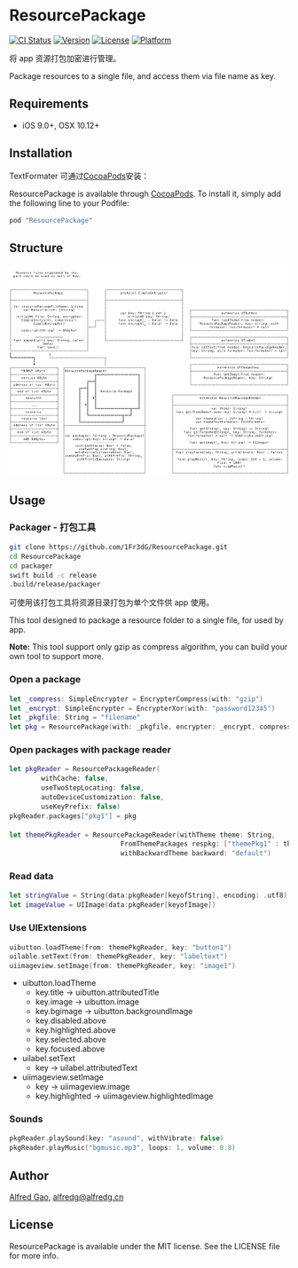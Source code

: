 # ResourcePackage

[![CI Status](http://img.shields.io/travis/1Fr3dG/ResourcePackage.svg?style=flat)](https://travis-ci.org/1Fr3dG/ResourcePackage)
[![Version](https://img.shields.io/cocoapods/v/ResourcePackage.svg?style=flat)](http://cocoapods.org/pods/ResourcePackage)
[![License](https://img.shields.io/cocoapods/l/ResourcePackage.svg?style=flat)](http://cocoapods.org/pods/ResourcePackage)
[![Platform](https://img.shields.io/cocoapods/p/ResourcePackage.svg?style=flat)](http://cocoapods.org/pods/ResourcePackage)

将 app 资源打包加密进行管理。

Package resources to a single file, and access them via file name as key.

## Requirements

* iOS 9.0+, OSX 10.12+

## Installation

TextFormater 可通过[CocoaPods](http://cocoapods.org)安装：

ResourcePackage is available through [CocoaPods](http://cocoapods.org). To install
it, simply add the following line to your Podfile:

```ruby
pod "ResourcePackage"
```
## Structure
![Structure](structure.png)

## Usage

### Packager - 打包工具

~~~bash
git clone https://github.com/1Fr3dG/ResourcePackage.git
cd ResourcePackage
cd packager
swift build -c release
.build/release/packager
~~~

可使用该打包工具将资源目录打包为单个文件供 app 使用。

This tool designed to package a resource folder to a single file, for used by app.

**Note:** This tool support only gzip as compress algorithm, you can build your own tool to support more.

### Open a package

~~~swift
let _compress: SimpleEncrypter = EncrypterCompress(with: "gzip")
let _encrypt: SimpleEncrypter = EncrypterXor(with: "password12345")
let _pkgfile: String = "filename"
let pkg = ResourcePackage(with: _pkgfile, encrypter: _encrypt, compressor: _compress)
~~~

### Open packages with package reader

~~~swift
let pkgReader = ResourcePackageReader(
        withCache: false,
        useTwoStepLocating: false,
        autoDeviceCustomization: false,
        useKeyPrefix: false)
pkgReader.packages["pkg1"] = pkg

let themePkgReader = ResourcePackageReader(withTheme theme: String,
                            FromThemePackages respkg: ["themePkg1" : themePkg],
                            withBackwardTheme backward: "default")
~~~

### Read data

~~~swift
let stringValue = String(data:pkgReader[keyofString], encoding: .utf8)
let imageValue = UIImage(data:pkgReader[keyofImage])
~~~

### Use UIExtensions

~~~swift
uibutton.loadTheme(from: themePkgReader, key: "button1")
uilable.setText(from: themePkgReader, key: "labeltext")
uiimageview.setImage(from: themePkgReader, key: "image1")
~~~

* uibutton.loadTheme
	* key.title -> uibutton.attributedTitle
	* key.image -> uibutton.image
	* key.bgimage -> uibutton.backgroundImage
	* key.disabled.above
	* key.highlighted.above
	* key.selected.above
	* key.focused.above
* uilabel.setText
	* key -> uilabel.attributedText
* uiimageview.setImage
	* key -> uiimageview.image
	* key.highlighted -> uiimageview.highlightedImage

### Sounds

~~~swift
pkgReader.playSound(key: "asound", withVibrate: false)
pkgReader.playMusic("bgmusic.mp3", loops: 1, volume: 0.8)
~~~ 

## Author

[Alfred Gao](http://alfredg.org), [alfredg@alfredg.cn](mailto:alfredg@alfredg.cn)

## License

ResourcePackage is available under the MIT license. See the LICENSE file for more info.
